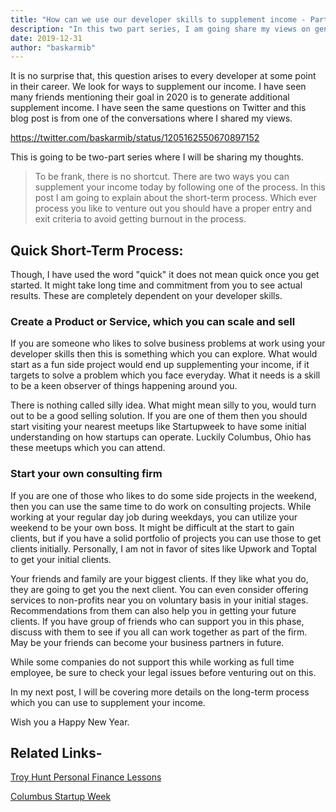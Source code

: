 ```yaml
---
title: "How can we use our developer skills to supplement income - Part 1?"
description: "In this two part series, I am going share my views on generating supplement income"
date: 2019-12-31
author: "baskarmib"
---
```


It is no surprise that, this question arises to every developer at some point in their career. We look for ways to supplement our income. I have seen many friends mentioning their goal in 2020 is to generate additional supplement income. I have seen the same questions on Twitter and this blog post is from one of the conversations where I shared my views.  

https://twitter.com/baskarmib/status/1205162550670897152


This is going to be two-part series where I will be sharing my thoughts.

> To be frank, there is no shortcut. There are two ways you can supplement your income today by following one of the process. In this post I am going to explain about the short-term process. Which ever process you like to venture out you should have a proper entry and exit criteria to avoid getting burnout in the process.

## Quick Short-Term Process:

Though, I have used the word "quick" it does not mean quick once you get started. It might take long time and commitment from you to see actual results.  These are completely dependent on your developer skills.

### Create a Product or Service, which you can scale and sell

If you are someone who likes to solve business problems at work using your developer skills then this is something which you can explore. What would start as a fun side project would end up supplementing your income, if it targets to solve a problem which you face everyday. What it needs is a skill to be a keen observer of things happening around you. 

There is nothing called silly idea. What might mean silly to you, would turn out to be a good selling solution. If you are one of them then you should start visiting your nearest meetups like Startupweek to have some initial understanding on how startups can operate. Luckily Columbus, Ohio has these meetups which you can attend. 

### Start your own consulting firm

If you are one of those who likes to do some side projects in the weekend, then you can use the same time to do work on consulting projects. While working at your regular day job during weekdays, you can utilize your weekend to be your own boss. It might be difficult at the start to gain clients, but if you have a solid portfolio of projects you can use those to get clients initially. Personally, I am not in favor of sites like Upwork and Toptal to get your initial clients.  

Your friends and family are your biggest clients.  If they like what you do, they are going to get you the next client. You can even consider offering services to non-profits near you on voluntary basis in your initial stages. Recommendations from them can also help you in getting your future clients. If you have group of friends who can support you in this phase, discuss with them to see if you all can work together as part of the firm. May be your friends can become your business partners in future.

While some companies do not support this while working as full time employee, be sure to check your legal issues before venturing out on this. 

In my next post, I will be covering more details on the long-term process which you can use to supplement your income.

Wish you a Happy New Year.

## Related Links-

<div class="notification is-info">
<p>
<a href="https://www.troyhunt.com/10-personal-finance-lessons-for-technology-professionals/" target="_blank" rel="noopener noreferrer">Troy Hunt Personal Finance Lessons</a>
</p>
<p>
<a href="https://cmhstartupweek.com/" target="_blank" rel="noopener noreferrer">Columbus Startup Week
</a>
</p>
</div>
